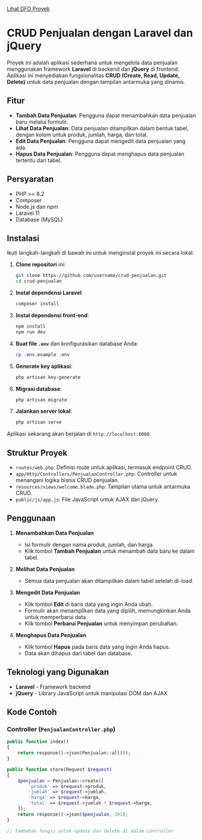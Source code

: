 [Lihat DFD Proyek](./docs/DFD-Penjualan-Barang.pdf)


# CRUD Penjualan dengan Laravel dan jQuery

Proyek ini adalah aplikasi sederhana untuk mengelola data penjualan menggunakan framework **Laravel** di backend dan **jQuery** di frontend. Aplikasi ini menyediakan fungsionalitas **CRUD (Create, Read, Update, Delete)** untuk data penjualan dengan tampilan antarmuka yang dinamis.

## Fitur

- **Tambah Data Penjualan**: Pengguna dapat menambahkan data penjualan baru melalui formulir.
- **Lihat Data Penjualan**: Data penjualan ditampilkan dalam bentuk tabel, dengan kolom untuk produk, jumlah, harga, dan total.
- **Edit Data Penjualan**: Pengguna dapat mengedit data penjualan yang ada.
- **Hapus Data Penjualan**: Pengguna dapat menghapus data penjualan tertentu dari tabel.

## Persyaratan

- PHP >= 8.2
- Composer
- Node.js dan npm
- Laravel 11
- Database (MySQL)

## Instalasi

Ikuti langkah-langkah di bawah ini untuk menginstal proyek ini secara lokal:

1. **Clone repositori** ini:

    ```bash
    git clone https://github.com/username/crud-penjualan.git
    cd crud-penjualan
    ```

2. **Instal dependensi Laravel**:

    ```bash
    composer install
    ```

3. **Instal dependensi front-end**:

    ```bash
    npm install
    npm run dev
    ```

4. **Buat file `.env`** dan konfigurasikan database Anda:

    ```bash
    cp .env.example .env
    ```

5. **Generate key aplikasi**:

    ```bash
    php artisan key:generate
    ```

6. **Migrasi database**:

    ```bash
    php artisan migrate
    ```

7. **Jalankan server lokal**:

    ```bash
    php artisan serve
    ```

Aplikasi sekarang akan berjalan di `http://localhost:8000`.

## Struktur Proyek

- `routes/web.php`: Definisi route untuk aplikasi, termasuk endpoint CRUD.
- `app/Http/Controllers/PenjualanController.php`: Controller untuk menangani logika bisnis CRUD penjualan.
- `resources/views/welcome.blade.php`: Tampilan utama untuk antarmuka CRUD.
- `public/js/app.js`: File JavaScript untuk AJAX dan jQuery.
  
## Penggunaan

1. **Menambahkan Data Penjualan**
   - Isi formulir dengan nama produk, jumlah, dan harga.
   - Klik tombol **Tambah Penjualan** untuk menambah data baru ke dalam tabel.

2. **Melihat Data Penjualan**
   - Semua data penjualan akan ditampilkan dalam tabel setelah di-load.

3. **Mengedit Data Penjualan**
   - Klik tombol **Edit** di baris data yang ingin Anda ubah.
   - Formulir akan menampilkan data yang dipilih, memungkinkan Anda untuk memperbarui data.
   - Klik tombol **Perbarui Penjualan** untuk menyimpan perubahan.

4. **Menghapus Data Penjualan**
   - Klik tombol **Hapus** pada baris data yang ingin Anda hapus.
   - Data akan dihapus dari tabel dan database.

## Teknologi yang Digunakan

- **Laravel** - Framework backend
- **jQuery** - Library JavaScript untuk manipulasi DOM dan AJAX

## Kode Contoh

### Controller (`PenjualanController.php`)

```php
public function index()
{
    return response()->json(Penjualan::all());
}

public function store(Request $request)
{
    $penjualan = Penjualan::create([
        'produk' => $request->produk,
        'jumlah' => $request->jumlah,
        'harga' => $request->harga,
        'total' => $request->jumlah * $request->harga,
    ]);
    return response()->json($penjualan, 201);
}

// Tambahan fungsi untuk update dan delete di dalam controller
